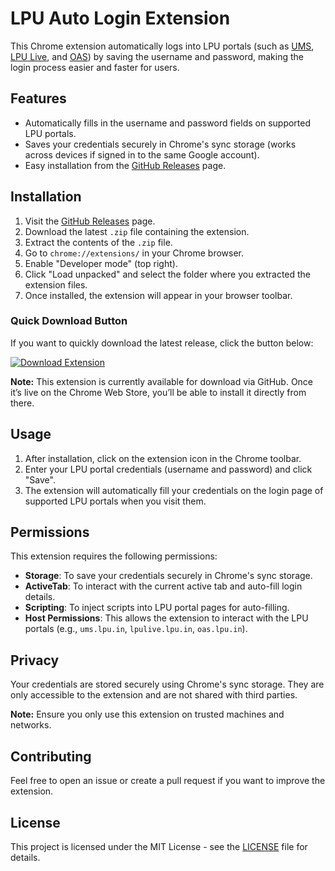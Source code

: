 # LPU Auto Login Extension

This Chrome extension automatically logs into LPU portals (such as [UMS](https://ums.lpu.in/), [LPU Live](https://lpulive.lpu.in/), and [OAS](https://oas.lpu.in/)) by saving the username and password, making the login process easier and faster for users.

## Features

- Automatically fills in the username and password fields on supported LPU portals.
- Saves your credentials securely in Chrome's sync storage (works across devices if signed in to the same Google account).
- Easy installation from the [GitHub Releases](https://github.com/Rishiyaduwanshi/autoLoginLPU/releases) page.

## Installation

1. Visit the [GitHub Releases](https://github.com/Rishiyaduwanshi/autoLoginLPU/releases) page.
2. Download the latest `.zip` file containing the extension.
3. Extract the contents of the `.zip` file.
4. Go to `chrome://extensions/` in your Chrome browser.
5. Enable "Developer mode" (top right).
6. Click "Load unpacked" and select the folder where you extracted the extension files.
7. Once installed, the extension will appear in your browser toolbar.

### Quick Download Button

If you want to quickly download the latest release, click the button below:

<a href="https://github.com/Rishiyaduwanshi/autoLoginLPU/archive/refs/tags/v1.0.1.zip" target="_blank">
  <img src="https://img.shields.io/badge/Download-Extension-brightgreen" alt="Download Extension"/>
</a>

**Note:** This extension is currently available for download via GitHub. Once it’s live on the Chrome Web Store, you’ll be able to install it directly from there.

## Usage

1. After installation, click on the extension icon in the Chrome toolbar.
2. Enter your LPU portal credentials (username and password) and click "Save".
3. The extension will automatically fill your credentials on the login page of supported LPU portals when you visit them.

## Permissions

This extension requires the following permissions:

- **Storage**: To save your credentials securely in Chrome's sync storage.
- **ActiveTab**: To interact with the current active tab and auto-fill login details.
- **Scripting**: To inject scripts into LPU portal pages for auto-filling.
- **Host Permissions**: This allows the extension to interact with the LPU portals (e.g., `ums.lpu.in`, `lpulive.lpu.in`, `oas.lpu.in`).

## Privacy

Your credentials are stored securely using Chrome's sync storage. They are only accessible to the extension and are not shared with third parties.

**Note:** Ensure you only use this extension on trusted machines and networks.

## Contributing

Feel free to open an issue or create a pull request if you want to improve the extension.

## License

This project is licensed under the MIT License - see the [LICENSE](LICENSE) file for details.
